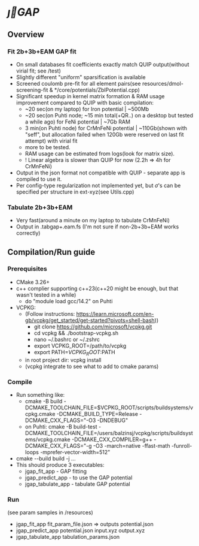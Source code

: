 # $\vec{ȷ}GAP$
## Overview
### Fit 2b+3b+EAM GAP fit
- On small databases fit coefficients exactly match QUIP output(without virial fit; see /test)
- Slightly different "uniform" sparsification is available
- Screened coulomb pre-fit for all element pairs(see resources/dmol-screening-fit & */core/potentials/ZblPotential.cpp)
- Significant speedup in kernel matrix formation & RAM usage improvement compared to QUIP with basic compilation:
  - ~20 sec(on my laptop) for Iron potential | ~500Mb
  - ~20 sec(on Puhti node; ~15 min total(+QR..) on a desktop but tested a while ago) for FeNi potential | ~7Gb RAM
  - 3 min(on Puhti node) for CrMnFeNi potential | ~110Gb(shown with "seff", but allocation failed when 120Gb were reserved on last fit attempt) with virial fit
  - more to be tested.
  - RAM usage can be estimated from logs(look for matrix size).
  - ! Linear algebra is slower than QUIP for now (2.2h => 4h for CrMnFeNi)
- Output in the json format not compatible with QUIP - separate app is compiled to use it.
- Per config-type regularization not implemented yet, but $\sigma$'s can be specified per structure in ext-xyz(see Utils.cpp)
### Tabulate 2b+3b+EAM 
- Very fast(around a minute on my laptop to tabulate CrMnFeNi)
- Output in .tabgap+.eam.fs (I'm not sure if non-2b+3b+EAM works correctly)

## Compilation/Run guide
### Prerequisites 
- CMake 3.26+
- c++ complier supporting c++23(c++20 might be enough, but that wasn't tested in a while)
  - do "module load gcc/14.2" on Puhti
- VCPKG:
  - (Follow instructions: https://learn.microsoft.com/en-gb/vcpkg/get_started/get-started?pivots=shell-bash))
    - git clone https://github.com/microsoft/vcpkg.git
    - cd vcpkg && ./bootstrap-vcpkg.sh
    - nano ~/.bashrc or ~/.zshrc
    - export VCPKG_ROOT=/path/to/vcpkg
    - export PATH=$VCPKG_ROOT:$PATH
  - in root project dir: vcpkg install
  - (vcpkg integrate to see what to add to cmake params)
### Compile
- Run something like: 
  - cmake -B build -DCMAKE_TOOLCHAIN_FILE=$VCPKG_ROOT/scripts/buildsystems/vcpkg.cmake -DCMAKE_BUILD_TYPE=Release -DCMAKE_CXX_FLAGS="-O3 -DNDEBUG"
  - on Puhti: cmake -B build-test   -DCMAKE_TOOLCHAIN_FILE=/users/balzinsj/vcpkg/scripts/buildsystems/vcpkg.cmake   -DCMAKE_CXX_COMPILER=g++  -DCMAKE_CXX_FLAGS="-g -O3 -march=native -ffast-math -funroll-loops -mprefer-vector-width=512" 
- cmake --build build -j ...
- This should produce 3 executables:
  - jgap_fit_app - GAP fitting
  - jgap_predict_app - to use the GAP potential
  - jgap_tabulate_app - tabulate GAP potential
### Run
(see param samples in /resources)
- jgap_fit_app fit_param_file.json => outputs potential.json
- jgap_predict_app potential.json input.xyz output.xyz
- jgap_tabulate_app tabulation_params.json